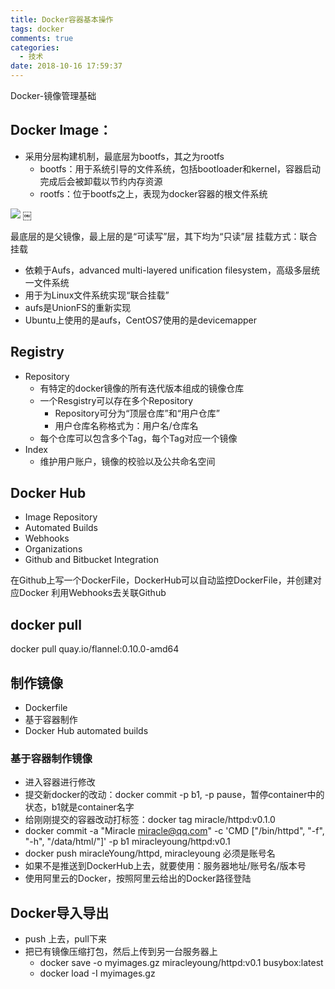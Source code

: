 ```yaml
---
title: Docker容器基本操作
tags: docker
comments: true
categories:
  - 技术
date: 2018-10-16 17:59:37
---
```


Docker-镜像管理基础

## Docker Image：
- 采用分层构建机制，最底层为bootfs，其之为rootfs
    - bootfs：用于系统引导的文件系统，包括bootloader和kernel，容器启动完成后会被卸载以节约内存资源
    - rootfs：位于bootfs之上，表现为docker容器的根文件系统

![](https://ws3.sinaimg.cn/large/006tNbRwgy1fwa7wz17k4j30ou0hiq65.jpg)
￼
<!--more-->

最底层的是父镜像，最上层的是“可读写”层，其下均为“只读”层
挂载方式：联合挂载

- 依赖于Aufs，advanced multi-layered unification filesystem，高级多层统一文件系统
- 用于为Linux文件系统实现“联合挂载”
- aufs是UnionFS的重新实现
- Ubuntu上使用的是aufs，CentOS7使用的是devicemapper

## Registry
- Repository
    - 有特定的docker镜像的所有迭代版本组成的镜像仓库
    - 一个Resgistry可以存在多个Repository
        - Repository可分为“顶层仓库”和“用户仓库”
        - 用户仓库名称格式为：用户名/仓库名
    - 每个仓库可以包含多个Tag，每个Tag对应一个镜像
- Index
    - 维护用户账户，镜像的校验以及公共命名空间

## Docker Hub
- Image Repository
- Automated Builds
- Webhooks
- Organizations
- Github and Bitbucket Integration

在Github上写一个DockerFile，DockerHub可以自动监控DockerFile，并创建对应Docker
利用Webhooks去关联Github

## docker pull
docker pull quay.io/flannel:0.10.0-amd64

## 制作镜像
- Dockerfile
- 基于容器制作
- Docker Hub automated builds

### 基于容器制作镜像
- 进入容器进行修改
- 提交新docker的改动：docker commit -p b1, -p pause，暂停container中的状态，b1就是container名字
- 给刚刚提交的容器改动打标签：docker tag <CONTAINER iD> miracle/httpd:v0.1.0
- docker commit -a "Miracle <miracle@qq.com>" -c 'CMD ["/bin/httpd", "-f", "-h", "/data/html/"]' -p b1 miracleyoung/httpd:v0.1
- docker push miracleYoung/httpd, miracleyoung 必须是账号名
- 如果不是推送到DockerHub上去，就要使用：服务器地址/账号名/版本号
- 使用阿里云的Docker，按照阿里云给出的Docker路径登陆

## Docker导入导出
- push 上去，pull下来
- 把已有镜像压缩打包，然后上传到另一台服务器上
    - docker save -o myimages.gz miracleyoung/httpd:v0.1 busybox:latest
    - docker load -I myimages.gz
